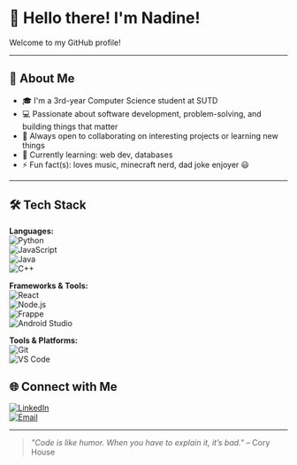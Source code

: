 # 👋 Hello there! I'm Nadine!

Welcome to my GitHub profile!

---

## 🚀 About Me

- 🎓 I'm a 3rd-year Computer Science student at SUTD
- 💻 Passionate about software development, problem-solving, and building things that matter
- 🤝 Always open to collaborating on interesting projects or learning new things
- 🌱 Currently learning: web dev, databases
- ⚡ Fun fact(s): loves music, minecraft nerd, dad joke enjoyer 😃

---

## 🛠️ Tech Stack

**Languages:**  
![Python](https://img.shields.io/badge/Python-3776AB?logo=python&logoColor=white)  
![JavaScript](https://img.shields.io/badge/JavaScript-F7DF1E?logo=javascript&logoColor=black)  
![Java](https://img.shields.io/badge/Java-007396?logo=java&logoColor=white)  
![C++](https://img.shields.io/badge/C++-00599C?logo=c%2B%2B&logoColor=white)

**Frameworks & Tools:**  
![React](https://img.shields.io/badge/React-20232A?logo=react&logoColor=61DAFB)  
![Node.js](https://img.shields.io/badge/Node.js-339933?logo=node.js&logoColor=white)  
![Frappe](https://img.shields.io/badge/Frappe-FCA121?logo=frappe&logoColor=white)  
![Android Studio](https://img.shields.io/badge/Android%20Studio-3DDC84?logo=android-studio&logoColor=white)  

**Tools & Platforms:**  
![Git](https://img.shields.io/badge/Git-F05032?logo=git&logoColor=white)  
![VS Code](https://img.shields.io/badge/VS%20Code-007ACC?logo=visual-studio-code&logoColor=white)  


## 🌐 Connect with Me

[![LinkedIn](https://img.shields.io/badge/LinkedIn-0077B5?logo=linkedin&logoColor=white)](https://www.linkedin.com/in/nadinemoiras/)  
[![Email](https://img.shields.io/badge/Email-D14836?logo=gmail&logoColor=white)](mailto:nadineverelia@gmail.com)

---

> *"Code is like humor. When you have to explain it, it’s bad."* – Cory House


<!--
**NadineeSCH/NadineeSCH** is a ✨ _special_ ✨ repository because its `README.md` (this file) appears on your GitHub profile.

Here are some ideas to get you started:

- 🔭 I’m currently working on ...
- 🌱 I’m currently learning ...
- 👯 I’m looking to collaborate on ...
- 🤔 I’m looking for help with ...
- 💬 Ask me about ...
- 📫 How to reach me: ...
- 😄 Pronouns: ...
- ⚡ Fun fact: ...
-->
